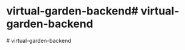# virtual-garden-backend#   v i r t u a l - g a r d e n - b a c k e n d  
 #   v i r t u a l - g a r d e n - b a c k e n d  
 